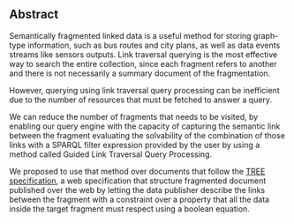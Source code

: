 ## Abstract
<!-- Context      -->
Semantically fragmented linked data is a useful method for storing graph-type information,
such as bus routes and city plans, as well as data events streams like sensors outputs.
Link traversal querying is the most effective way to search the entire collection,
since each fragment refers to another and there is not necessarily a summary document of the fragmentation.
<!-- Need         -->
However, querying using link traversal query processing can be inefficient due to the number of resources that must be fetched to answer a query.
<!-- Task         -->
We can reduce the number of fragments that needs to be visited,
by enabling our query engine with the capacity of capturing the semantic link between the fragment evaluating the solvability of the combination of those links
with a SPARQL filter expression provided by the user by using a method called Guided Link Traversal Query Processing.
<!-- Object       -->
We proposed to use that method over documents that follow the [TREE specification](https://treecg.github.io/specification/),
a web specification that structure fragmented document published over the web by letting the data publisher describe the
links between the fragment with a constraint over a property that all the data inside the target fragment must respect using a boolean equation.


